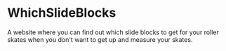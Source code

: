 # WhichSlideBlocks
A website where you can find out which slide blocks to get for your roller skates when you don't want to get up and measure your skates.
